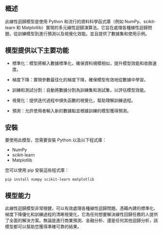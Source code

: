 ## 概述

此線性迴歸模型是使用 Python 和流行的資料科學函式庫（例如 NumPy、scikit-learn 和 Matplotlib）實現的多元線性迴歸演算法。它旨在處理各種線性迴歸問題，從訓練模型到進行預測以及視覺化效能。並且提供了數據集和使用示例。

## 模型提供以下主要功能

- 標準化：模型將輸入數據標準化，確保資料規模相似，提升模型效能和收斂速度。

- 梯度下降：實現參數最佳化的梯度下降，確保模型有效地從數據中學習。

- 訓練和測試分割：自動將數據分割為訓練集和測試集，以評估模型效能。

- 視覺化：提供迭代過程中損失函數的視覺化，幫助理解訓練過程。

- 預測：允許使用者輸入新的數據點並根據訓練的模型獲得預測。

## 安裝

要使用此模型，您需要安裝 Python 以及以下程式庫：

- NumPy
- scikit-learn
- Matplotlib

您可以使用 pip 安裝這些程式庫：

```
pip install numpy scikit-learn matplotlib
```
## 模型能力

此線性迴歸模型非常穩健，可以有效處理各種線性迴歸問題。憑藉內建的標準化、梯度下降優化和訓練過程的清晰視覺化，它為任何想要解決線性回歸任務的人提供了全面的解決方案。無論是進行商業預測、金融分析、還是任何其他迴歸分析，該模型都可以幫助您獲得準確可靠的結果。
